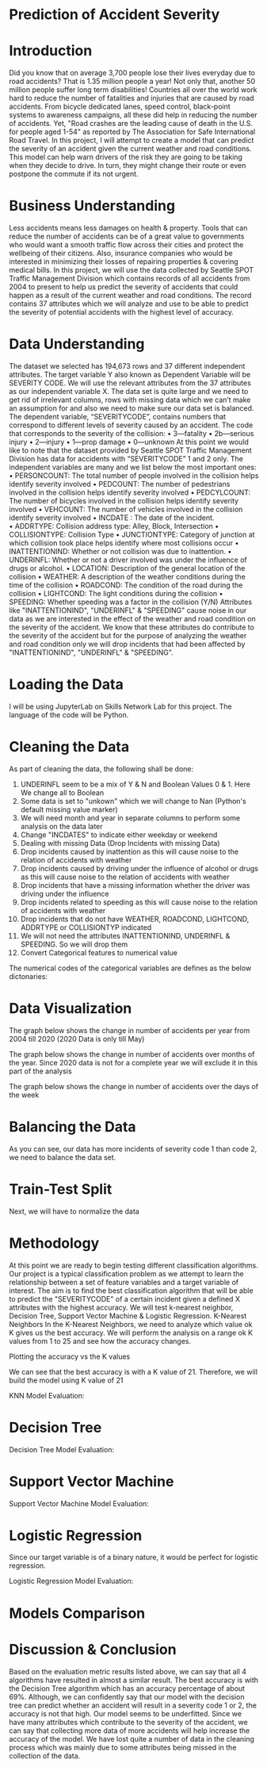 # Prediction of Accident Severity
# Introduction
Did you know that on average 3,700 people lose their lives everyday due to road accidents? That is 1.35 million people a year! Not only that, another 50 million people suffer long term disabilities!
Countries all over the world work hard to reduce the number of fatalities and injuries that are caused by road accidents. From bicycle dedicated lanes, speed control, black-point systems to awareness campaigns, all these did help in reducing the number of accidents. Yet, "Road crashes are the leading cause of death in the U.S. for people aged 1-54" as reported by The Association for Safe International Road Travel. In this project, I will attempt to create a model that can predict the severity of an accident given the current weather and road conditions. This model can help warn drivers of the risk they are going to be taking when they decide to drive. In turn, they might change their route or even postpone the commute if its not urgent.

# Business Understanding
Less accidents means less damages on health & property. Tools that can reduce the number of accidents can be of a great value to governments who would want a smooth traffic flow across their cities and protect the wellbeing of their citizens. Also, insurance companies who would be interested in minimizing their losses of repairing properties & covering medical bills. In this project, we will use the data collected by Seattle SPOT Traffic Management Division which contains records of all accidents from 2004 to present to help us predict the severity of accidents that could happen as a result of the current weather and road conditions. The record contains 37 attributes which we will analyze and use to be able to predict the severity of potential accidents with the highest level of accuracy.
# Data Understanding
The dataset we selected has 194,673 rows and 37 different independent attributes. The target variable Y also known as Dependent Variable will be SEVERITY CODE. We will use the relevant attributes from the 37 attributes as our independent variable X. The data set is quite large and we need to get rid of irrelevant columns, rows with missing data which we can’t make an assumption for and also we need to make sure our data set is balanced.
The dependent variable, “SEVERITYCODE”, contains numbers that correspond to different levels of severity caused by an accident. The code that corresponds to the severity of the collision:
•	3—fatality
•	2b—serious injury
•	2—injury
•	1—prop damage
•	0—unknown
At this point we would like to note that the dataset provided by Seattle SPOT Traffic Management Division has data for accidents with “SEVERITYCODE” 1 and 2 only.
The independent variables are many and we list below the most important ones:
•	PERSONCOUNT: The total number of people involved in the collision helps identify severity involved
•	PEDCOUNT: The number of pedestrians involved in the collision helps identify severity involved
•	PEDCYLCOUNT: The number of bicycles involved in the collision helps identify severity involved
•	VEHCOUNT: The number of vehicles involved in the collision identify severity involved
•	INCDATE  : The date of the incident.  
•	ADDRTYPE: Collision address type: Alley, Block, Intersection
•	COLLISIONTYPE: Collision Type
•	JUNCTIONTYPE: Category of junction at which collision took place helps identify where most collisions occur
•	INATTENTIONIND: Whether or not collision was due to inattention.
•	UNDERINFL: Whether or not a driver involved was under the influence of drugs or alcohol. 
•	LOCATION: Description of the general location of the collision
•	WEATHER: A description of the weather conditions during the time of the collision
•	ROADCOND: The condition of the road during the collision
•	LIGHTCOND: The light conditions during the collision
•	SPEEDING: Whether speeding was a factor in the collision (Y/N)
Attributes like "INATTENTIONIND", "UNDERINFL" & "SPEEDING" cause noise in our data as we are interested in the effect of the weather and road condition on the severity of the accident. We know that these attributes do contribute to the severity of the accident but for the purpose of analyzing the weather and road condition only we will drop incidents that had been affected by "INATTENTIONIND", "UNDERINFL" & "SPEEDING".
# Loading the Data

I will be using JupyterLab on Skills Network Lab for this project. The language of the code will be Python.

 
# Cleaning the Data
As part of cleaning the data, the following shall be done:
1)	UNDERINFL seem to be a mix of Y & N and Boolean Values 0 & 1. Here We change all to Boolean
2)	Some data is set to "unkown" which we will change to Nan (Python's default missing value marker)
3)	We will need month and year in separate columns to perform some analysis on the data later
4)	Change "INCDATES" to indicate either weekday or weekend
5)	Dealing with missing Data (Drop Incidents with missing Data)
6)	Drop incidents caused by inattention as this will cause noise to the relation of accidents with weather
7)	Drop incidents caused by driving under the influence of alcohol or drugs as this will cause noise to the relation of accidents with weather
8)	Drop incidents that have a missing information whether the driver was driving under the influence
9)	Drop incidents related to speeding as this will cause noise to the relation of accidents with weather
10)	Drop incidents that do not have WEATHER, ROADCOND, LIGHTCOND, ADDRTYPE or COLLISIONTYP indicated
11)	 We will not need the attributes INATTENTIONIND, UNDERINFL & SPEEDING. So we will drop them
12)	Convert Categorical features to numerical value
 
The numerical codes of the categorical variables are defines as the below dictonaries:
 

# Data Visualization 
The graph below shows the change in number of accidents per year from 2004 till 2020 (2020 Data is only till May)
 
The graph below shows the change in number of accidents over months of the year. Since 2020 data is not for a complete year we will exclude it in this part of the analysis
 
The graph below shows the change in number of accidents over the days of the week
 
# Balancing the Data
 
As you can see, our data has more incidents of severity code 1 than code 2, we need to balance the data set.
 
# Train-Test Split
 
Next, we will have to normalize the data
 
# Methodology
At this point we are ready to begin testing different classification algorithms. Our project is a typical classification problem as we attempt to learn the relationship between a set of feature variables and a target variable of interest. The aim is to find the best classification algorithm that will be able to predict the "SEVERITYCODE" of a certain incident given a defined X attributes with the highest accuracy. We will test k-nearest neighbor, Decision Tree, Support Vector Machine & Logistic Regression.
K-Nearest Neighbors
In the K-Nearest Neighbors, we need to analyze which value ok K gives us the best accuracy. We will perform the analysis on a range ok K values from 1 to 25 and see how the accuracy changes.
 
Plotting the accuracy vs the K values
 
We can see that the best accuracy is with a K value of 21. Therefore, we will build the model using K value of 21
 
KNN Model Evaluation:
 

# Decision Tree
 
Decision Tree Model Evaluation:
 
# Support Vector Machine
 
Support Vector Machine Model Evaluation:
 
# Logistic Regression
Since our target variable is of a binary nature, it would be perfect for logistic regression.
 
Logistic Regression Model Evaluation:
 
# Models Comparison
 

# Discussion & Conclusion
Based on the evaluation metric results listed above, we can say that all 4 algorithms have resulted in almost a similar result. The best accuracy is with the Decision Tree algorithm which has an accuracy percentage of about 69%. Although, we can confidently say that our model with the decision tree can predict whether an accident will result in a severity code 1 or 2, the accuracy is not that high. Our model seems to be underfitted. Since we have many attributes which contribute to the severity of the accident, we can say that collecting more data of more accidents will help increase the accuracy of the model. We have lost quite a number of data in the cleaning process which was mainly due to some attributes being missed in the collection of the data.


